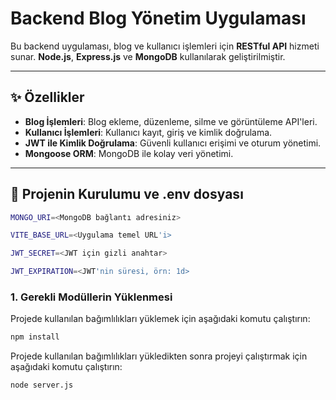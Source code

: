 # Backend Blog Yönetim Uygulaması

Bu backend uygulaması, blog ve kullanıcı işlemleri için **RESTful API** hizmeti sunar. **Node.js**, **Express.js** ve **MongoDB** kullanılarak geliştirilmiştir.

---

## ✨ Özellikler

- **Blog İşlemleri**: Blog ekleme, düzenleme, silme ve görüntüleme API'leri.
- **Kullanıcı İşlemleri**: Kullanıcı kayıt, giriş ve kimlik doğrulama.
- **JWT ile Kimlik Doğrulama**: Güvenli kullanıcı erişimi ve oturum yönetimi.
- **Mongoose ORM**: MongoDB ile kolay veri yönetimi.

---

## 🚀 Projenin Kurulumu ve .env dosyası

```bash
MONGO_URI=<MongoDB bağlantı adresiniz>
```

```bash
VITE_BASE_URL=<Uygulama temel URL'i>
```

```bash
JWT_SECRET=<JWT için gizli anahtar>
```

```bash
JWT_EXPIRATION=<JWT'nin süresi, örn: 1d>
```

### 1. Gerekli Modüllerin Yüklenmesi

Projede kullanılan bağımlılıkları yüklemek için aşağıdaki komutu çalıştırın:

```bash
npm install
```

Projede kullanılan bağımlılıkları yükledikten sonra projeyi çalıştırmak için aşağıdaki komutu çalıştırın:

```bash
node server.js
```
